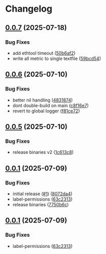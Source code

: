 # Changelog

## [0.0.7](https://github.com/newrushbolt/go-ethtool-exporter/compare/v0.0.6...v0.0.7) (2025-07-18)


### Bug Fixes

* add ethtool timeout ([50b6af2](https://github.com/newrushbolt/go-ethtool-exporter/commit/50b6af28f4e1e5e3ea96798bdf0f077c66758fd6))
* write all metric to single textfile ([59bcd54](https://github.com/newrushbolt/go-ethtool-exporter/commit/59bcd548c117ecba6050496809452ec95bdf3dd3))

## [0.0.6](https://github.com/newrushbolt/go-ethtool-exporter/compare/v0.0.5...v0.0.6) (2025-07-10)


### Bug Fixes

* better nil handling ([4831874](https://github.com/newrushbolt/go-ethtool-exporter/commit/4831874d5d34490cee24f1b9bf334a21c9be4af2))
* dont double-build on main ([c8f16e7](https://github.com/newrushbolt/go-ethtool-exporter/commit/c8f16e7d554bd205bd7f1fa36fdfc8986d642a98))
* revert to global logger ([f81ce72](https://github.com/newrushbolt/go-ethtool-exporter/commit/f81ce721577129071dbfad024aa12448db5a95c0))

## [0.0.5](https://github.com/newrushbolt/go-ethtool-exporter/compare/v0.0.1...v0.0.5) (2025-07-10)


### Bug Fixes

* release binaries v2 ([1c613c8](https://github.com/newrushbolt/go-ethtool-exporter/commit/1c613c8b57ee373d65d31430570f44cbaaf18e2a))

## [0.0.1](https://github.com/newrushbolt/go-ethtool-exporter/compare/v0.0.1...v0.0.1) (2025-07-09)


### Bug Fixes

* initial release ([#1](https://github.com/newrushbolt/go-ethtool-exporter/issues/1)) ([8072da4](https://github.com/newrushbolt/go-ethtool-exporter/commit/8072da497dacc3deb4e93f2fba315a768133e8b3))
* label-permissions ([63c2313](https://github.com/newrushbolt/go-ethtool-exporter/commit/63c2313dedce4bfcdbe580d39aca8966527f43d0))
* release binaries ([7750b6c](https://github.com/newrushbolt/go-ethtool-exporter/commit/7750b6cf4f52caf81863eda7fae7b9549b2e4309))

## [0.0.1](https://github.com/newrushbolt/go-ethtool-exporter/compare/v0.0.1...v0.0.1) (2025-07-09)


### Bug Fixes

* label-permissions ([63c2313](https://github.com/newrushbolt/go-ethtool-exporter/commit/63c2313dedce4bfcdbe580d39aca8966527f43d0))
